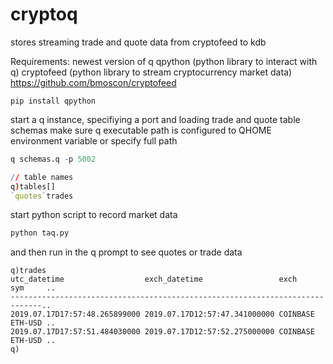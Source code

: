 # cryptoq
stores streaming trade and quote data from cryptofeed to kdb


Requirements:
newest version of q
qpython (python library to interact with q)
cryptofeed (python library to stream cryptocurrency market data) https://github.com/bmoscon/cryptofeed
```
pip install qpython
```

start a q instance, specifiying a port and loading trade and quote table schemas
make sure q executable path is configured to QHOME environment variable or 
specify full path
```q
q schemas.q -p 5002

// table names
q)tables[]
`quotes`trades


```

start python script to record market data
```python
python taq.py
```

and then run in the q prompt to see quotes or trade data
```
q)trades
utc_datetime                  exch_datetime                 exch     sym     ..
-----------------------------------------------------------------------------..
2019.07.17D17:57:48.265899000 2019.07.17D12:57:47.341000000 COINBASE ETH-USD ..
2019.07.17D17:57:51.484030000 2019.07.17D12:57:52.275000000 COINBASE ETH-USD ..
q)
```







